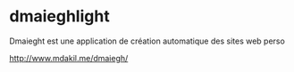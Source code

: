 dmaieghlight
============

Dmaieght est une application de création automatique des sites web perso

http://www.mdakil.me/dmaiegh/
